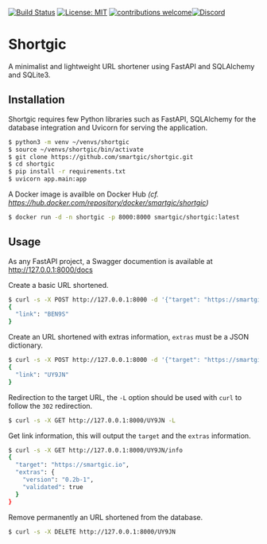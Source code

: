 [![Build Status](https://travis-ci.com/smartgic/shortgic.svg?branch=main)](https://travis-ci.com/github/smartgic/shortgic) [![License: MIT](https://img.shields.io/badge/License-MIT-yellow.svg)](https://opensource.org/licenses/MIT) [![contributions welcome](https://img.shields.io/badge/contributions-welcome-pink.svg?style=flat)](https://github.com/smartgic/shortgic/pulls)[![Discord](https://img.shields.io/discord/809074036733902888)](https://discord.gg/Vu7Wmd9j)

# Shortgic

A minimalist and lightweight URL shortener using FastAPI and SQLAlchemy and SQLite3.

## Installation

Shortgic requires few Python libraries such as FastAPI, SQLAlchemy for the database integration and Uvicorn for serving the application.

```bash
$ python3 -m venv ~/venvs/shortgic
$ source ~/venvs/shortgic/bin/activate
$ git clone https://github.com/smartgic/shortgic.git
$ cd shortgic
$ pip install -r requirements.txt
$ uvicorn app.main:app
```

A Docker image is availble on Docker Hub *(cf. https://hub.docker.com/repository/docker/smartgic/shortgic)*

```bash
$ docker run -d -n shortgic -p 8000:8000 smartgic/shortgic:latest
```

## Usage

As any FastAPI project, a Swagger documention is available at http://127.0.0.1:8000/docs

Create a basic URL shortened.
```bash
$ curl -s -X POST http://127.0.0.1:8000 -d '{"target": "https://smartgic.io"}'
{
  "link": "BEN9S"
}
```

Create an URL shortened with extras information, `extras` must be a JSON dictionary. 
```bash
$ curl -s -X POST http://127.0.0.1:8000 -d '{"target": "https://smartgic.io", "extras": {"version": "0.2b-1", "validated": true}}'
{
  "link": "UY9JN"
}
```

Redirection to the target URL, the `-L` option should be used with `curl` to follow the `302` redirection.
```bash
$ curl -s -X GET http://127.0.0.1:8000/UY9JN -L
```

Get link information, this will output the `target` and the `extras` information.
```bash
$ curl -s -X GET http://127.0.0.1:8000/UY9JN/info
{
  "target": "https://smartgic.io",
  "extras": {
    "version": "0.2b-1",
    "validated": true
  }
}
```

Remove permanently an URL shortened from the database.
```bash
$ curl -s -X DELETE http://127.0.0.1:8000/UY9JN
```